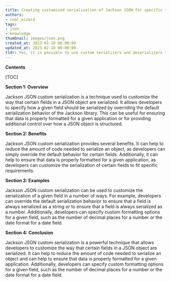```yaml
---
title: Creating customized serialization of Jackson JSON for specific fields
authors:
- cool_wizard
tags:
- json
- knowledge
thumbnail: images/json.png
created_at: 2023-02-10 00:00:00
updated_at: 2023-02-10 00:00:00
tldr: Yes, it is possible to use custom serializers and deserializers to customize the JSON serialization and deserialization of certain fields.
---
```


**Contents**

[TOC]

**Section 1: Overview**

Jackson JSON custom serialization is a technique used to customize the way that certain fields in a JSON object are serialized. It allows developers to specify how a given field should be serialized by overriding the default serialization behavior of the Jackson library. This can be useful for ensuring that data is properly formatted for a given application or for providing additional control over how a JSON object is structured.

**Section 2: Benefits**

Jackson JSON custom serialization provides several benefits. It can help to reduce the amount of code needed to serialize an object, as developers can simply override the default behavior for certain fields. Additionally, it can help to ensure that data is properly formatted for a given application, as developers can customize the serialization of certain fields to fit specific requirements.

**Section 3: Examples**

Jackson JSON custom serialization can be used to customize the serialization of a given field in a number of ways. For example, developers can override the default serialization behavior to ensure that a field is always serialized as a string or to ensure that a field is always serialized as a number. Additionally, developers can specify custom formatting options for a given field, such as the number of decimal places for a number or the date format for a date field.

**Section 4: Conclusion**

Jackson JSON custom serialization is a powerful technique that allows developers to customize the way that certain fields in a JSON object are serialized. It can help to reduce the amount of code needed to serialize an object and can help to ensure that data is properly formatted for a given application. Additionally, developers can specify custom formatting options for a given field, such as the number of decimal places for a number or the date format for a date field.
